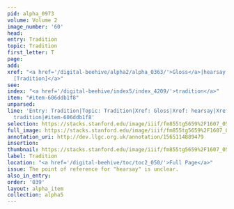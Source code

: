 ```yaml
---
pid: alpha_0973
volume: Volume 2
image_number: '60'
head: 
entry: Tradition
topic: Tradition
first_letter: T
page: 
add: 
xref: "<a href='/digital-beehive/alpha2/alpha_0363/'>Gloss</a>|hearsay|<a href='/digital-beehive/num2/num_0604/'>484
  [Tradition]</a>"
see: 
index: "<a href='/digital-beehive/index5/index_4209/'>tradition</a>"
item: "#item-606ddb1f8"
unparsed: 
line: 'Entry: Tradition|Topic: Tradition|Xref: Gloss|Xref: hearsay|Xref: 484 [Tradition]|Index:
  tradition|#item-606ddb1f8'
selection: https://stacks.stanford.edu/image/iiif/fm855tg5659%2F1607_0527/789,552,3000,488/full/0/default.jpg
full_image: https://stacks.stanford.edu/image/iiif/fm855tg5659%2F1607_0527/full/full/0/default.jpg
annotation_uri: http://dev.llgc.org.uk/annotation/1565114889479
insertion: 
thumbnail: https://stacks.stanford.edu/image/iiif/fm855tg5659%2F1607_0527/789,552,600,180/250,/0/default.jpg
label: Tradition
location: "<a href='/digital-beehive/toc/toc2_050/'>Full Page</a>"
issue: The point of reference for "hearsay" is unclear.
also_in_entry: 
order: '039'
layout: alpha_item
collection: alpha5
---
```

